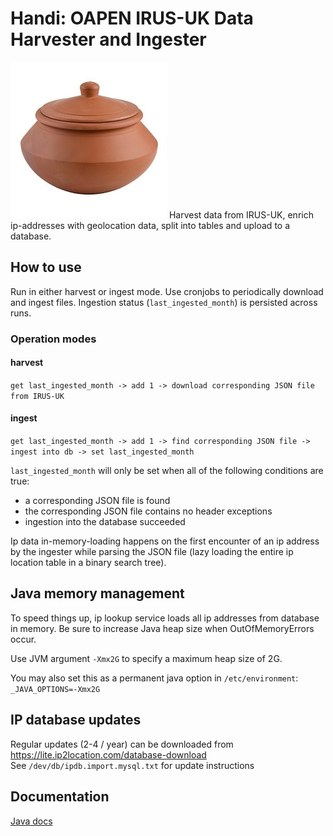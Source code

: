 # Handi: OAPEN IRUS-UK Data Harvester and Ingester

<img src="handi.jpg" alt="Handi"/>
Harvest data from IRUS-UK, enrich ip-addresses with geolocation data, split into 
tables and upload to a database.

## How to use
Run in either harvest or ingest mode. Use cronjobs to periodically download 
and ingest files. Ingestion status (`last_ingested_month`) is persisted across 
runs.

### Operation modes

#### harvest

`get last_ingested_month -> add 1 -> download corresponding JSON file from IRUS-UK`

#### ingest

`get last_ingested_month -> add 1 -> find corresponding JSON file -> ingest into db -> set last_ingested_month`

`last_ingested_month` will only be set when all of the following conditions are true:

- a corresponding JSON file is found
- the corresponding JSON file contains no header exceptions 
- ingestion into the database succeeded

Ip data in-memory-loading happens on the first encounter of an ip address by 
the ingester while parsing the JSON file (lazy loading the entire 
ip location table in a binary search tree).

## Java memory management

To speed things up, ip lookup service loads all ip addresses from database in memory.
Be sure to increase Java heap size when OutOfMemoryErrors occur.

Use JVM argument `-Xmx2G` to specify a maximum heap size of 2G.

You may also set this as a permanent java option in `/etc/environment`:  
`_JAVA_OPTIONS=-Xmx2G`


## IP database updates

Regular updates (2-4 / year) can be downloaded from <https://lite.ip2location.com/database-download>  
See `/dev/db/ipdb.import.mysql.txt` for update instructions


## Documentation
[Java docs](https://trilobiet.github.io/oapenirusingester/)

